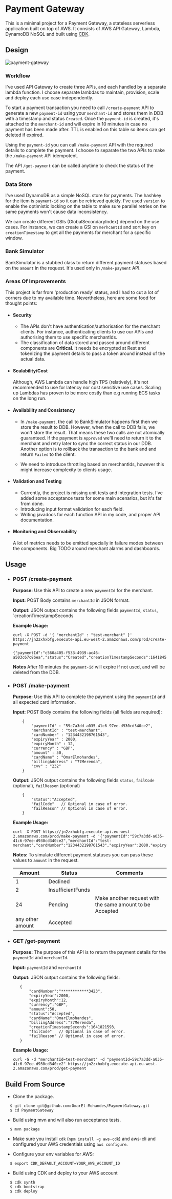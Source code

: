 # Payment Gateway

This is a minimal project for a Payment Gateway, a stateless serverless application built on top of AWS.
It consists of AWS API Gateway, Lambda, DynamoDB NoSQL and built using [CDK](https://docs.aws.amazon.com/cdk/v2/guide/getting_started.html). 

## Design 

![payment-gateway](https://user-images.githubusercontent.com/1239788/148842390-66093bfd-13cc-4396-9e95-85312914d9f4.jpeg)

### Workflow
I've used API Gateway to create three APIs, and each handled by a separate lambda function. I choose separate lambdas to maintain, provision, scale and deploy each use case independently.

To start a payment transaction you need to call `/create-payment` API to generate a new `payment-id` using your `merchant-id` and stores them in DDB 
with a timestamp and status `Created`.
Once the `payment-id` is created, it's attached to the `merchant-id` and will expire in 10 minutes in case no payment 
has been made after. TTL is enabled on this table so items can get deleted if expired. 

Using the `payment-id` you can call `/make-payment` API with the required details to complete the payment.  I choose to separate the two APIs to make the `/make-payment` API idempotent.

The API `/get-payment` can be called anytime to check the status of the payment.

### Data Store
I've used DynamoDB as a simple NoSQL store for payments. The hashkey for the item is `payment-id` so it can be retrieved quickly. I've used `version` to enable the optimistic locking 
on the table to make sure parallel retries on the same payments won't cause data inconsistency. 

We can create different GSIs (GlobalSecondaryIndex) 
depend on the use cases. For instance, we can create a GSI on `merhcantId` and sort key on `creationTimestamp` 
to get all the payments for merchant for a specific window.

### Bank Simulator
BankSimulator is a stubbed class to return different payment statuses based on the `amount` in the request. It's used only in `/make-payment` API.

### Areas Of Improvements 
This project is far from 'production ready' status, and I had to cut a lot of corners due to my available time. Nevertheless, here are some food for thought points:

- #### Security
    - The APIs don't have authentication/authorisation for the merchant clients. For instance, authenticating clients to use our APIs and authorising them 
      to use specific merchantIds.
    - The classification of data stored and passed around different components are **Critical**. It needs be encrypted at Rest and tokenizing the payment 
      details to pass a token around instead of the actual data.

- #### Scalability/Cost
   Although, AWS Lambda can handle high TPS (relatively), it's not recommended to use for latency nor cost sensitive use cases. Scaling up Lambdas 
   has proven to be more costly than e.g running ECS tasks on the long run.
   
- #### Availability and Consistency 
   - In `/make-payment`, the call to BankSimulator happens first then we store the result to DDB. However, when the call to DDB fails, we won't store the result. 
   That means these two calls are not atomically guaranteed. 
   If the payment is `Approved` we'll need to return it to the merchant and retry later to sync the correct status in our DDB. Another option is to rollback the 
   transaction to the bank and and return `Failed` to the client.
     
   - We need to introduce throttling based on merchantIds, however this might increase complexity to clients usage.
   
- #### Validation and Testing
    - Currently, the project is missing unit tests and integration tests. I've added some acceptance tests for some main scenarios, but it's far from done.
    - Introducing input format validation for each field.
    - Writing javadocs for each function API in my code, and proper API documentation.
   
- #### Monitoring and Observability
   A lot of metrics needs to be emitted specially in failure modes between the components. Big TODO around merchant alarms
   and dashboards.
 

## Usage

 - ### POST /create-payment
    
    **Purpose:** Use this API to create a new ```paymentId``` for the merchant.
    
    **Input:** POST Body contains `merchantId` in JSON format.

    **Output:** JSON output contains the following fields `paymentId`, `status`, `creationTimestampSeconds

    **Example Usage:**
    
    ```
    curl -X POST -d '{ "merchantId" : "test-merchant" }'  https://jn2zxhxbfg.execute-api.eu-west-2.amazonaws.com/prod/create-payment
    
    {"paymentId":"c560a405-f533-4939-ac46-a503c67c8bea","status":"Created","creationTimestampSeconds":1641845321}
    ```
    **Notes** After 10 minutes the `payment-id` will expire if not used, and will be deleted from the DDB. 
    

 - ### POST /make-payment

   **Purpose:** Use this API to complete the payment using the ```paymentId``` and all expected card information.

   **Input:** POST Body contains the following fields (all fields are required):
    ```
        {
            "paymentId" : "59c7a3dd-a035-41c6-97ee-d930cd340ce2",
            "merchantId" : "test-merchant",
            "cardNumber" : "1234432198761543",
            "expiryYear" : 2000,
            "expiryMonth" : 12,
            "currency" : "GBP",
            "amount" : 50,
            "cardName" : "OmarElmohandes",
            "billingAddress" : "77Merenda",
            "cvv" : "232"
        }
    ```

   **Output:** JSON output contains the following fields `status`, `failCode` (optional), `failReason` (optional)
    ```
        {
            "status":"Accepted",
            "failCode"   // Optional in case of error.
            "failReason" // Optional in case of error.
        }    
    ```

   **Example Usage:**

    ```
    curl -X POST https://jn2zxhxbfg.execute-api.eu-west-2.amazonaws.com/prod/make-payment -d '{"paymentId":"59c7a3dd-a035-41c6-97ee-d930cd340ce2","merchantId":"test-merchant","cardNumber":"1234432198761543","expiryYear":2000,"expiryMonth":12,"currency":"GBP","amount":50,"cardName":"OmarElmohandes","billingAddress":"77Merenda","cvv":"232"}'
    
    ```

    **Notes:** To simulate different payment statuses you can pass these values to `amount` in the request. 
    
   | Amount  | Status  | Comments |
   | --- | --- | ---|
   | 1 | Declined |
   | 2 | InsufficientFunds |
   | 24 | Pending | Make another request with the same amount to be Accepted
   | any other amount | Accepted |

 - ### GET /get-payment

   **Purpose:** The purpose of this API is to return the payment details for the ```paymentId``` and ```merchantId```.

   **Input:** `paymentId` and `merchantId`

   **Output:** JSON output contains the following fields:
    ```
       {
           "cardNumber":"************3423",
           "expiryYear":2000,
           "expiryMonth":12,
           "currency":"GBP",
           "amount":50,
           "status":"Accepted",
           "cardName":"OmarElmohandes",
           "billingAddress":"77Merenda",
           "creationTimestampSeconds":1641821593,
           "failCode"   // Optional in case of error.
           "failReason" // Optional in case of error.
       }
    ```
   
   **Example Usage:**

    ```
    curl -G -d "merchantId=test-merchant" -d "paymentId=59c7a3dd-a035-41c6-97ee-d930cd340ce2" https://jn2zxhxbfg.execute-api.eu-west-2.amazonaws.com/prod/get-payment    
    ```

## Build From Source
- Clone the package.
```
  $ git clone git@github.com:OmarEl-Mohandes/PaymentGateway.git
  $ cd PaymentGateway
```
- Build using mvn and will also run acceptance tests.
```
  $ mvn package
```
- Make sure you install `cdk` (`npm install -g aws-cdk`) and aws-cli and configured your AWS credentials using `aws configure`.

- Configure your env variables for AWS:
```
  $ export CDK_DEFAULT_ACCOUNT=YOUR_AWS_ACCOUNT_ID
```

- Build using CDK and deploy to your AWS account
```
  $ cdk synth
  $ cdk bootstrap
  $ cdk deploy
```

